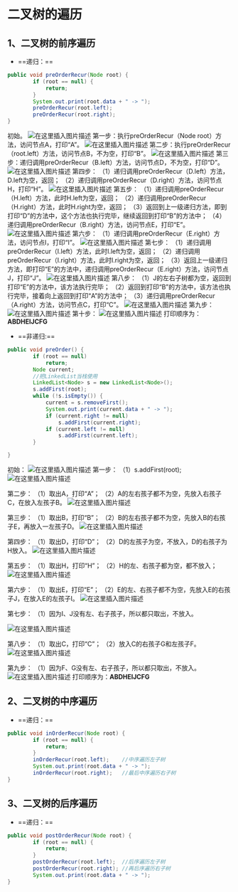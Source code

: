 # 二叉树的遍历

## **1、二叉树的前序遍历**

- ==递归：==

```java
public void preOrderRecur(Node root) {
		if (root == null) {
			return;
		}
		System.out.print(root.data + " -> ");
		preOrderRecur(root.left);
		preOrderRecur(root.right);
}
```

初始。
![在这里插入图片描述](https://img-blog.csdnimg.cn/20191024103809734.PNG?x-oss-process=image/watermark,type_ZmFuZ3poZW5naGVpdGk,shadow_10,text_aHR0cHM6Ly9ibG9nLmNzZG4ubmV0L2RhYnVzaUdpbg==,size_16,color_FFFFFF,t_70)
第一步：执行preOrderRecur（Node root）方法，访问节点A，打印“A”。
![在这里插入图片描述](https://img-blog.csdnimg.cn/20191024103713218.PNG?x-oss-process=image/watermark,type_ZmFuZ3poZW5naGVpdGk,shadow_10,text_aHR0cHM6Ly9ibG9nLmNzZG4ubmV0L2RhYnVzaUdpbg==,size_16,color_FFFFFF,t_70)
第二步：执行preOrderRecur（root.left）方法，访问节点B，不为空，打印“B”。
![在这里插入图片描述](https://img-blog.csdnimg.cn/2019102410364829.PNG?x-oss-process=image/watermark,type_ZmFuZ3poZW5naGVpdGk,shadow_10,text_aHR0cHM6Ly9ibG9nLmNzZG4ubmV0L2RhYnVzaUdpbg==,size_16,color_FFFFFF,t_70)
第三步：递归调用preOrderRecur（B.left）方法，访问节点D，不为空，打印“D”。
![在这里插入图片描述](https://img-blog.csdnimg.cn/2019102410370082.PNG?x-oss-process=image/watermark,type_ZmFuZ3poZW5naGVpdGk,shadow_10,text_aHR0cHM6Ly9ibG9nLmNzZG4ubmV0L2RhYnVzaUdpbg==,size_16,color_FFFFFF,t_70)
第四步：
（1）递归调用preOrderRecur（D.left）方法，D.left为空，返回；
（2）递归调用preOrderRecur（D.right）方法，访问节点H，打印“H”。
![在这里插入图片描述](https://img-blog.csdnimg.cn/2019102410560299.PNG?x-oss-process=image/watermark,type_ZmFuZ3poZW5naGVpdGk,shadow_10,text_aHR0cHM6Ly9ibG9nLmNzZG4ubmV0L2RhYnVzaUdpbg==,size_16,color_FFFFFF,t_70)
第五步：
（1）递归调用preOrderRecur（H.left）方法，此时H.left为空，返回；
（2）递归调用preOrderRecur（H.right）方法，此时H.right为空，返回；
（3）返回到上一级递归方法，即到打印“D”的方法中，这个方法也执行完毕，继续返回到打印“B”的方法中；
（4）递归调用preOrderRecur（B.right）方法，访问节点E，打印“E”。
![在这里插入图片描述](https://img-blog.csdnimg.cn/20191024111039340.PNG?x-oss-process=image/watermark,type_ZmFuZ3poZW5naGVpdGk,shadow_10,text_aHR0cHM6Ly9ibG9nLmNzZG4ubmV0L2RhYnVzaUdpbg==,size_16,color_FFFFFF,t_70)
第六步：
（1）递归调用preOrderRecur（E.right）方法，访问节点I，打印“I”。
![在这里插入图片描述](https://img-blog.csdnimg.cn/20191024111225962.PNG?x-oss-process=image/watermark,type_ZmFuZ3poZW5naGVpdGk,shadow_10,text_aHR0cHM6Ly9ibG9nLmNzZG4ubmV0L2RhYnVzaUdpbg==,size_16,color_FFFFFF,t_70)
第七步：
（1）递归调用preOrderRecur（I.left）方法，此时I.left为空，返回；
（2）递归调用preOrderRecur（I.right）方法，此时I.right为空，返回；
（3）返回上一级递归方法，即打印“E”的方法中，递归调用preOrderRecur（E.right）方法，访问节点J，打印“J”。
![在这里插入图片描述](https://img-blog.csdnimg.cn/20191024111816395.PNG?x-oss-process=image/watermark,type_ZmFuZ3poZW5naGVpdGk,shadow_10,text_aHR0cHM6Ly9ibG9nLmNzZG4ubmV0L2RhYnVzaUdpbg==,size_16,color_FFFFFF,t_70)
第八步：
（1）J的左右子树都为空，返回到打印“E”的方法中，该方法执行完毕；
（2）返回到打印“B”的方法中，该方法也执行完毕，接着向上返回到打印“A”的方法中；
（3）递归调用preOrderRecur（A.right）方法，访问节点C，打印“C”。
![在这里插入图片描述](https://img-blog.csdnimg.cn/20191024112442222.PNG?x-oss-process=image/watermark,type_ZmFuZ3poZW5naGVpdGk,shadow_10,text_aHR0cHM6Ly9ibG9nLmNzZG4ubmV0L2RhYnVzaUdpbg==,size_16,color_FFFFFF,t_70)
第九步：
![在这里插入图片描述](https://img-blog.csdnimg.cn/20191024112537720.PNG?x-oss-process=image/watermark,type_ZmFuZ3poZW5naGVpdGk,shadow_10,text_aHR0cHM6Ly9ibG9nLmNzZG4ubmV0L2RhYnVzaUdpbg==,size_16,color_FFFFFF,t_70)
第十步：
![在这里插入图片描述](https://img-blog.csdnimg.cn/20191024112615119.PNG?x-oss-process=image/watermark,type_ZmFuZ3poZW5naGVpdGk,shadow_10,text_aHR0cHM6Ly9ibG9nLmNzZG4ubmV0L2RhYnVzaUdpbg==,size_16,color_FFFFFF,t_70)
打印顺序为：**ABDHEIJCFG**

- ==非递归:==

```java
public void preOrder() {
		if (root == null)
			return;
		Node current;
		//把LinkedList当栈使用
		LinkedList<Node> s = new LinkedList<Node>();
		s.addFirst(root);
		while (!s.isEmpty()) {
			current = s.removeFirst();
			System.out.print(current.data + " -> ");
			if (current.right != null)
				s.addFirst(current.right);
			if (current.left != null)
				s.addFirst(current.left);
		}

}
```

初始：
![在这里插入图片描述](https://img-blog.csdnimg.cn/20191024103809734.PNG?x-oss-process=image/watermark,type_ZmFuZ3poZW5naGVpdGk,shadow_10,text_aHR0cHM6Ly9ibG9nLmNzZG4ubmV0L2RhYnVzaUdpbg==,size_16,color_FFFFFF,t_70)
第一步：
（1）s.addFirst(root);
![在这里插入图片描述](https://img-blog.csdnimg.cn/20191024114005747.PNG)

第二步：
（1）取出A，打印“A”；
（2）A的左右孩子都不为空，先放入右孩子C，在放入左孩子B。
![在这里插入图片描述](https://img-blog.csdnimg.cn/20191024142939934.PNG)

第三步：
（1）取出B，打印“B”；
（2）B的左右孩子都不为空，先放入B的右孩子E，再放入一左孩子D。
![在这里插入图片描述](https://img-blog.csdnimg.cn/20191024142817738.PNG)

第四步：
（1）取出D，打印“D”；
（2）D的左孩子为空，不放入，D的右孩子为H放入。
![在这里插入图片描述](https://img-blog.csdnimg.cn/20191024142629763.PNG)

第五步：
（1）取出H，打印“H”；
（2）H的左、右孩子都为空，都不放入；
![在这里插入图片描述](https://img-blog.csdnimg.cn/20191024142521663.PNG)

第六步：
（1）取出E，打印“E”；
（2）E的左、右孩子都不为空，先放入E的右孩子J，在放入E的左孩子I。
![在这里插入图片描述](https://img-blog.csdnimg.cn/20191024120119507.PNG)

第七步：
（1）因为I、J没有左、右子孩子，所以都只取出，不放入。

![在这里插入图片描述](https://img-blog.csdnimg.cn/20191024141540797.PNG)

第八步：
（1）取出C，打印“C”；
（2）放入C的右孩子G和左孩子F。
![在这里插入图片描述](https://img-blog.csdnimg.cn/20191024141923365.PNG)

第九步：
（1）因为F、G没有左、右子孩子，所以都只取出，不放入。
![在这里插入图片描述](https://img-blog.csdnimg.cn/20191024142319173.PNG)
打印顺序为：**ABDHEIJCFG**

## 2、二叉树的中序遍历

- ==递归：==

```java
public void inOrderRecur(Node root) {
		if (root == null) {
			return;
		}
		inOrderRecur(root.left);	//中序遍历左子树
		System.out.print(root.data + " -> ");
		inOrderRecur(root.right);	//最后中序遍历右子树
}
```

## 3、二叉树的后序遍历

- ==递归：==

```java
public void postOrderRecur(Node root) {
		if (root == null) {
			return;
		}
		postOrderRecur(root.left);	//后序遍历左子树
		postOrderRecur(root.right);	//再后序遍历右子树
		System.out.print(root.data + " -> ");
}
```

